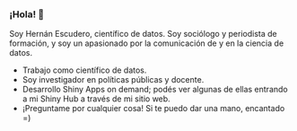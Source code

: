 ### ¡Hola! 👋

Soy Hernán Escudero, científico de datos. Soy sociólogo y periodista de formación, y soy un apasionado por la comunicación de y en la ciencia de datos.

- Trabajo como científico de datos.
- Soy investigador en políticas públicas y docente.
- Desarrollo Shiny Apps on demand; podés ver algunas de ellas entrando a mi Shiny Hub a través de mi sitio web.
- ¡Preguntame por cualquier cosa! Si te puedo dar una mano, encantado =)

<!--
**hernanescu/hernanescu** is a ✨ _special_ ✨ repository because its `README.md` (this file) appears on your GitHub profile.

Here are some ideas to get you started:

- 🔭 I’m currently working on ...
- 🌱 I’m currently learning ...
- 👯 I’m looking to collaborate on ...
- 🤔 I’m looking for help with ...
- 💬 Ask me about ...
- 📫 How to reach me: ...
- 😄 Pronouns: ...
- ⚡ Fun fact: ...
-->
